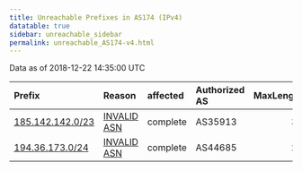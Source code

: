 ```yaml
---
title: Unreachable Prefixes in AS174 (IPv4)
datatable: true
sidebar: unreachable_sidebar
permalink: unreachable_AS174-v4.html
---
```


Data as of 2018-12-22 14:35:00 UTC


<div class="datatable-begin"></div>

| Prefix                                                     | Reason                                                                                                | affected   | Authorized AS   |   MaxLength | Anchor                                         |   unreachable /24s |
|:-----------------------------------------------------------|:------------------------------------------------------------------------------------------------------|:-----------|:----------------|------------:|:-----------------------------------------------|-------------------:|
| [185.142.142.0/23](https://stat.ripe.net/185.142.142.0/23) | [INVALID ASN](https://rpki-validator.ripe.net/announcement-preview?asn=AS174&prefix=185.142.142.0/23) | complete   | AS35913         |          32 | [RIPE](unreachable_RIPE_NCC_RPKI_Root-v4.html) |                  2 |
| [194.36.173.0/24](https://stat.ripe.net/194.36.173.0/24)   | [INVALID ASN](https://rpki-validator.ripe.net/announcement-preview?asn=AS174&prefix=194.36.173.0/24)  | complete   | AS44685         |          24 | [RIPE](unreachable_RIPE_NCC_RPKI_Root-v4.html) |                  1 |

<div class="datatable-end"></div>